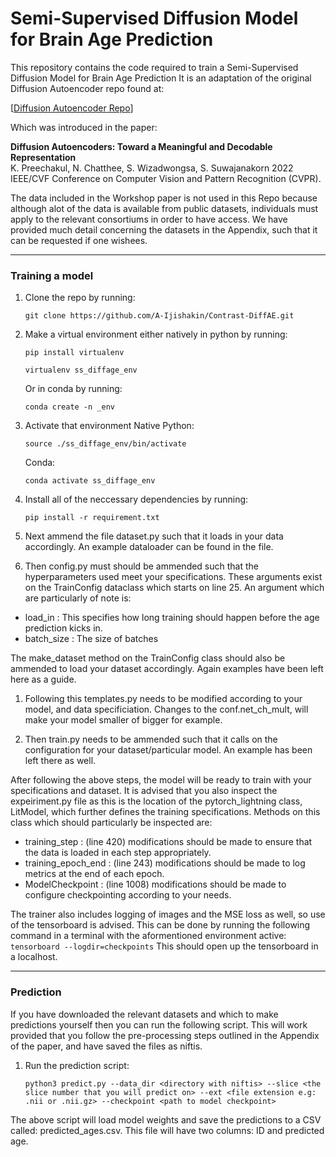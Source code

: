 # Semi-Supervised Diffusion Model for Brain Age Prediction

This repository contains the code required to train a Semi-Supervised Diffusion Model for Brain Age Prediction It is an adaptation of the original Diffusion Autoencoder repo found at: 

[[Diffusion Autoencoder Repo](https://diff-ae.github.io/)]

Which was introduced in the paper: 

**Diffusion Autoencoders: Toward a Meaningful and Decodable Representation** \
K. Preechakul, N. Chatthee, S. Wizadwongsa, S. Suwajanakorn 
2022 IEEE/CVF Conference on Computer Vision and Pattern Recognition (CVPR).


The data included in the Workshop paper is not used in this Repo because although alot of the data is available from public datasets, individuals must apply to the relevant consortiums in order to have access. We have provided much detail concerning the datasets in the Appendix, such that it can be requested if one wishees. 

---------------- 
### Training a model 
1. Clone the repo by running: 
    ```
    git clone https://github.com/A-Ijishakin/Contrast-DiffAE.git
    ```
2. Make a virtual environment either natively in python by running:
    ```
    pip install virtualenv 
    ```
    ```
    virtualenv ss_diffage_env
    ``` 
    Or in conda by running:
    ```
    conda create -n _env
    ```
3. Activate that environment
    Native Python:
    ```
    source ./ss_diffage_env/bin/activate 
    ```
    Conda:
    ```
    conda activate ss_diffage_env
    ```

4. Install all of the neccessary dependencies by running: 
    ```
    pip install -r requirement.txt
    ``` 
6. Next ammend the file dataset.py such that it loads in your data accordingly. An example dataloader can be found in the file.     
5. Then config.py must should be ammended such that the hyperparameters used meet your specifications. These arguments exist on the TrainConfig dataclass which starts on line 25. An argument which are particularly of note is:  

-  load_in : This specifies how long training should happen before the age prediction kicks in.
-  batch_size : The size of batches
 
The make_dataset method on the TrainConfig class should also be ammended to load your dataset accordingly. Again examples have been left here as a guide.

1. Following this templates.py needs to be modified according to your model, and data specificiation. Changes to the conf.net_ch_mult, will make your model smaller of bigger for example.
 
2.  Then train.py needs to be ammended such that it calls on the configuration for your dataset/particular model. An example has been left there as well.  

After following the above steps, the model will be ready to train with your specifications and dataset. It is advised that you also inspect the expeiriment.py file as this is the location of the pytorch_lightning class, LitModel, which further defines the training specifications. Methods on this class which should particularly be inspected are: 
- training_step : (line 420) modifications should be made to ensure that the data is loaded in each step appropriately. 
- training_epoch_end : (line 243) modifications should be made to log metrics at the end of each epoch. 
- ModelCheckpoint : (line 1008) modifications should be made to configure checkpointing according to your needs. 

The trainer also includes logging of images and the MSE loss as well, so use of the tensorboard is advised. This can be done by running the following command in a terminal with the aformentioned environment active:
        ```
        tensorboard --logdir=checkpoints
        ``` 
This should open up the tensorboard in a localhost. 

----------------

### Prediction
If you have downloaded the relevant datasets and which to make predictions yourself then you can run the following script. This will work provided that you follow the pre-processing steps outlined in the Appendix of the paper, and have saved the files as niftis. 

1. Run the prediction script:
    ```
    python3 predict.py --data_dir <directory with niftis> --slice <the slice number that you will predict on> --ext <file extension e.g: .nii or .nii.gz> --checkpoint <path to model checkpoint>
    ``` 

The above script will load model weights and save the predictions to a CSV called: predicted_ages.csv. This file will have two columns: ID and predicted age. 